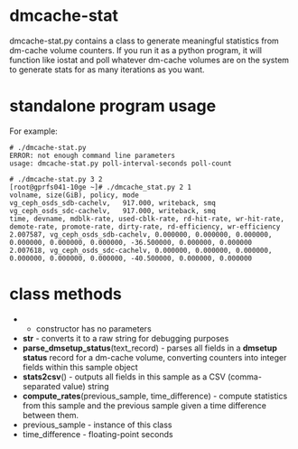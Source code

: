 # dmcache-stat

dmcache-stat.py contains a class to generate meaningful statistics from dm-cache volume counters.  If you run it as a python program, it will function like iostat and poll whatever dm-cache volumes are on the system to generate stats for as many iterations as you want.  

# standalone program usage

For example:

    # ./dmcache-stat.py
    ERROR: not enough command line parameters
    usage: dmcache-stat.py poll-interval-seconds poll-count
 
    # ./dmcache-stat.py 3 2
    [root@gprfs041-10ge ~]# ./dmcache_stat.py 2 1
    volname, size(GiB), policy, mode
    vg_ceph_osds_sdb-cachelv,   917.000, writeback, smq
    vg_ceph_osds_sdc-cachelv,   917.000, writeback, smq
    time, devname, mdblk-rate, used-cblk-rate, rd-hit-rate, wr-hit-rate, demote-rate, promote-rate, dirty-rate, rd-efficiency, wr-efficiency
    2.007587, vg_ceph_osds_sdb-cachelv, 0.000000, 0.000000, 0.000000, 0.000000, 0.000000, 0.000000, -36.500000, 0.000000, 0.000000
    2.007618, vg_ceph_osds_sdc-cachelv, 0.000000, 0.000000, 0.000000, 0.000000, 0.000000, 0.000000, -40.500000, 0.000000, 0.000000

# class methods

* - constructor has no parameters
* __str__  - converts it to a raw string for debugging purposes
* **parse_dmsetup_status**(text_record) - parses all fields in a **dmsetup status** record for a dm-cache
volume, converting counters into integer fields within this sample object
* **stats2csv**() - outputs all fields in this sample as a CSV (comma-separated
  value) string
* **compute_rates**(previous_sample, time_difference) - compute statistics from
  this sample and the previous sample given a time difference between them.
 * previous_sample - instance of this class
 * time_difference - floating-point seconds


